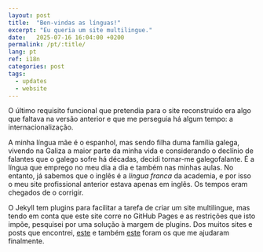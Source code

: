 ```yaml
---
layout: post
title:  "Ben-vindas as línguas!"
excerpt: "Eu queria um site multilingue."
date:   2025-07-16 16:04:00 +0200
permalink: /pt/:title/
lang: pt
ref: i18n
categories: post
tags:
  - updates
  - website
---
```

O último requisito funcional que pretendia para o site reconstruído era algo que faltava na versão anterior e que me perseguia há algum tempo: a internacionalização.

A minha língua mãe é o espanhol, mas sendo filha duma família galega, vivendo na Galiza a maior parte da minha vida e considerando o declínio de falantes que o galego sofre há décadas, decidi tornar-me galegofalante. É a língua que emprego no meu dia a dia e também nas minhas aulas. No entanto, já sabemos que o inglês é a _lingua franca_ da academia, e por isso o meu site profissional anterior estava apenas em inglês. Os tempos eram chegados de o corrigir.

O Jekyll tem plugins para facilitar a tarefa de criar um site multilingue, mas tendo em conta que este site corre no GitHub Pages e as restrições que isto impõe, pesquisei por uma solução à margem de plugins. Dos muitos sites e posts que encontrei, [este][jpallares] e também [este][slee333] foram os que me ajudaram finalmente.

[jpallares]: https://juan.pallares.me/configure-jekyll-multi-language-without-plugin/
[slee333]: https://slee333.github.io/en/learning/jekyll-multilang-without-plugin/
